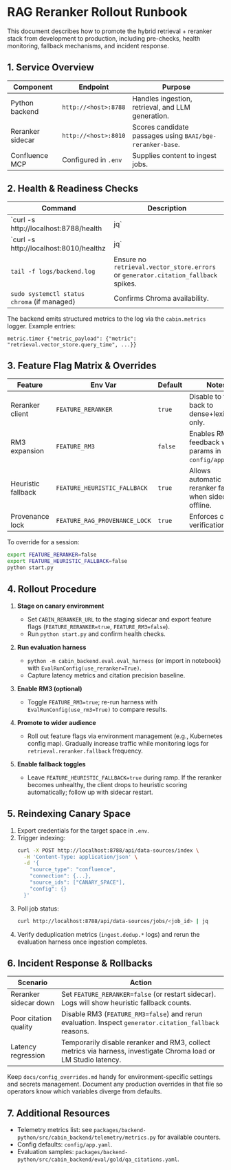 # RAG Reranker Rollout Runbook

This document describes how to promote the hybrid retrieval + reranker stack from development to production, including pre-checks, health monitoring, fallback mechanisms, and incident response.

## 1. Service Overview

Component | Endpoint | Purpose
---|---|---
Python backend | `http://<host>:8788` | Handles ingestion, retrieval, and LLM generation.
Reranker sidecar | `http://<host>:8010` | Scores candidate passages using `BAAI/bge-reranker-base`.
Confluence MCP | Configured in `.env` | Supplies content to ingest jobs.

## 2. Health & Readiness Checks

Command | Description
---|---
`curl -s http://localhost:8788/health | jq` | Verifies backend dependencies (vector store, generator, reranker).
`curl -s http://localhost:8010/healthz | jq` | Confirms reranker mode (`model` vs `heuristic`).
`tail -f logs/backend.log` | Ensure no `retrieval.vector_store.errors` or `generator.citation_fallback` spikes.
`sudo systemctl status chroma` (if managed) | Confirms Chroma availability.

The backend emits structured metrics to the log via the `cabin.metrics` logger. Example entries:
```
metric.timer {"metric_payload": {"metric": "retrieval.vector_store.query_time", ...}}
```

## 3. Feature Flag Matrix & Overrides

Feature | Env Var | Default | Notes
---|---|---|---
Reranker client | `FEATURE_RERANKER` | `true` | Disable to fall back to dense+lexical only.
RM3 expansion | `FEATURE_RM3` | `false` | Enables RM3 feedback with params in `config/app.yaml`.
Heuristic fallback | `FEATURE_HEURISTIC_FALLBACK` | `true` | Allows automatic reranker fallback when sidecar is offline.
Provenance lock | `FEATURE_RAG_PROVENANCE_LOCK` | `true` | Enforces citation verification.

To override for a session:
```bash
export FEATURE_RERANKER=false
export FEATURE_HEURISTIC_FALLBACK=false
python start.py
```

## 4. Rollout Procedure

1. **Stage on canary environment**
   - Set `CABIN_RERANKER_URL` to the staging sidecar and export feature flags (`FEATURE_RERANKER=true`, `FEATURE_RM3=false`).
   - Run `python start.py` and confirm health checks.

2. **Run evaluation harness**
   - `python -m cabin_backend.eval.eval_harness` (or import in notebook) with `EvalRunConfig(use_reranker=True)`.
   - Capture latency metrics and citation precision baseline.

3. **Enable RM3 (optional)**
   - Toggle `FEATURE_RM3=true`; re-run harness with `EvalRunConfig(use_rm3=True)` to compare results.

4. **Promote to wider audience**
   - Roll out feature flags via environment management (e.g., Kubernetes config map). Gradually increase traffic while monitoring logs for `retrieval.reranker.fallback` frequency.

5. **Enable fallback toggles**
   - Leave `FEATURE_HEURISTIC_FALLBACK=true` during ramp. If the reranker becomes unhealthy, the client drops to heuristic scoring automatically; follow up with sidecar restart.

## 5. Reindexing Canary Space

1. Export credentials for the target space in `.env`.
2. Trigger indexing:
   ```bash
   curl -X POST http://localhost:8788/api/data-sources/index \
     -H 'Content-Type: application/json' \
     -d '{
       "source_type": "confluence",
       "connection": {...},
       "source_ids": ["CANARY_SPACE"],
       "config": {}
     }'
   ```
3. Poll job status:
   ```bash
   curl http://localhost:8788/api/data-sources/jobs/<job_id> | jq
   ```
4. Verify deduplication metrics (`ingest.dedup.*` logs) and rerun the evaluation harness once ingestion completes.

## 6. Incident Response & Rollbacks

Scenario | Action
---|---
Reranker sidecar down | Set `FEATURE_RERANKER=false` (or restart sidecar). Logs will show heuristic fallback counts.
Poor citation quality | Disable RM3 (`FEATURE_RM3=false`) and rerun evaluation. Inspect `generator.citation_fallback` reasons.
Latency regression | Temporarily disable reranker and RM3, collect metrics via harness, investigate Chroma load or LM Studio latency.

Keep `docs/config_overrides.md` handy for environment-specific settings and secrets management. Document any production overrides in that file so operators know which variables diverge from defaults.

## 7. Additional Resources

- Telemetry metrics list: see `packages/backend-python/src/cabin_backend/telemetry/metrics.py` for available counters.
- Config defaults: `config/app.yaml`.
- Evaluation samples: `packages/backend-python/src/cabin_backend/eval/gold/qa_citations.yaml`.

